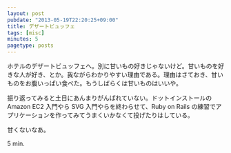 ```yaml
---
layout: post
pubdate: "2013-05-19T22:20:25+09:00"
title: デザートビュッフェ
tags: [misc]
minutes: 5
pagetype: posts
---
```

ホテルのデザートビュッフェへ。別に甘いもの好きじゃないけど。甘いものを好きな人が好き、とか。我ながらわかりやすい理由である。理由はさておき、甘いものをお腹いっぱい食べた。もうしばらくは甘いものはいいや。

振り返ってみると土日にあんまりがんばれていない。ドットインストールの Amazon EC2 入門やら SVG 入門やらを終わらせて、Ruby on Rails の練習でアプリケーションを作ってみてうまくいかなくて投げたりはしている。

甘くないなあ。

5 min.
